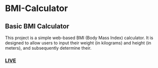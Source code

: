 # BMI-Calculator

<h2>Basic BMI Calculator</h2>
<p>This project is a simple web-based BMI (Body Mass Index) calculator. It is designed to allow users to input their weight (in kilograms) and height (in meters), and subsequently determine their.</p>

<h3><a href = "https://arjun91029.github.io/BMI-Calculator/">LIVE</a></h3>
